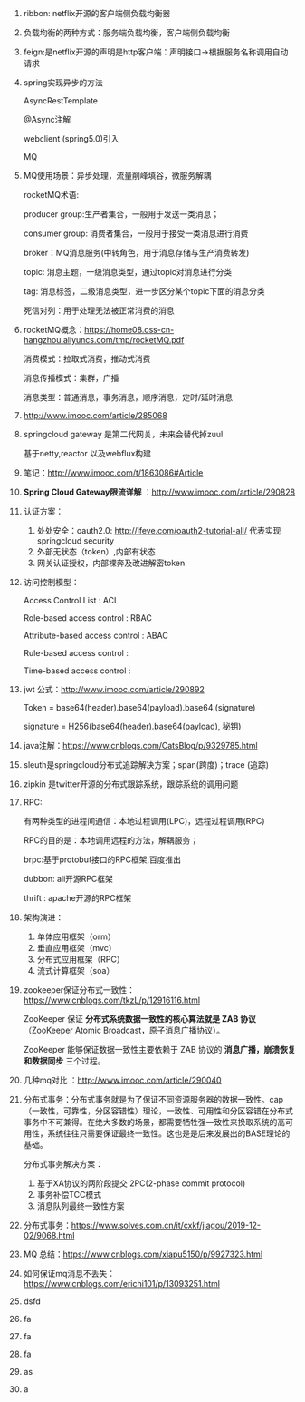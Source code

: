 1. ribbon: netflix开源的客户端侧负载均衡器

2. 负载均衡的两种方式：服务端负载均衡，客户端侧负载均衡

3. feign:是netflix开源的声明是http客户端：声明接口->根据服务名称调用自动请求

4. spring实现异步的方法

   AsyncRestTemplate

   @Async注解

   webclient (spring5.0)引入

   MQ

5. MQ使用场景：异步处理，流量削峰填谷，微服务解耦

   rocketMQ术语:

     producer group:生产者集合，一般用于发送一类消息；

     consumer group: 消费者集合，一般用于接受一类消息进行消费

     broker：MQ消息服务(中转角色，用于消息存储与生产消费转发)

     topic: 消息主题，一级消息类型，通过topic对消息进行分类

     tag: 消息标签，二级消息类型，进一步区分某个topic下面的消息分类

     死信对列：用于处理无法被正常消费的消息

6. rocketMQ概念：https://home08.oss-cn-hangzhou.aliyuncs.com/tmp/rocketMQ.pdf

   消费模式：拉取式消费，推动式消费

   消息传播模式：集群，广播

   消息类型：普通消息，事务消息，顺序消息，定时/延时消息

7. http://www.imooc.com/article/285068

8. springcloud gateway 是第二代网关，未来会替代掉zuul

   基于netty,reactor 以及webflux构建

9. 笔记：http://www.imooc.com/t/1863086#Article

10.  **Spring Cloud Gateway限流详解** ：http://www.imooc.com/article/290828

11. 认证方案：

    1. 处处安全：oauth2.0: http://ifeve.com/oauth2-tutorial-all/  代表实现springcloud security
    2. 外部无状态（token）,内部有状态
    3. 网关认证授权，内部裸奔及改进解密token

12. 访问控制模型：

    Access Control List : ACL

    Role-based access control : RBAC

    Attribute-based access control : ABAC

    Rule-based access control : 

    Time-based access control :

13. jwt 公式：http://www.imooc.com/article/290892

    Token = base64(header).base64(payload).base64.(signature)

    signature = H256(base64(header).base64(payload), 秘钥)

14. java注解：https://www.cnblogs.com/CatsBlog/p/9329785.html

15. sleuth是springcloud分布式追踪解决方案；span(跨度)；trace (追踪)

16. zipkin 是twitter开源的分布式跟踪系统，跟踪系统的调用问题

17. RPC:

    有两种类型的进程间通信：本地过程调用(LPC)，远程过程调用(RPC)

    RPC的目的是：本地调用远程的方法，解耦服务；

    brpc:基于protobuf接口的RPC框架,百度推出

    dubbon: ali开源RPC框架

    thrift : apache开源的RPC框架

18. 架构演进：

    1. 单体应用框架（orm）
    2. 垂直应用框架（mvc）
    3. 分布式应用框架（RPC）
    4. 流式计算框架（soa）

19. zookeeper保证分布式一致性：https://www.cnblogs.com/tkzL/p/12916116.html

    ZooKeeper 保证 **分布式系统数据一致性的核心算法就是 ZAB 协议**（ZooKeeper Atomic Broadcast，原子消息广播协议）。

    ZooKeeper 能够保证数据一致性主要依赖于 ZAB 协议的 **消息广播，崩溃恢复和数据同步** 三个过程。

20. 几种mq对比 ：http://www.imooc.com/article/290040

21. 分布式事务：分布式事务就是为了保证不同资源服务器的数据一致性。cap （一致性，可靠性，分区容错性）理论，一致性、可用性和分区容错在分布式事务中不可兼得。在绝大多数的场景，都需要牺牲强一致性来换取系统的高可用性，系统往往只需要保证最终一致性。这也是是后来发展出的BASE理论的基础。

    分布式事务解决方案：

    1. 基于XA协议的两阶段提交 2PC(2-phase commit protocol)
    2. 事务补偿TCC模式
    3. 消息队列最终一致性方案

22. 分布式事务：https://www.solves.com.cn/it/cxkf/jiagou/2019-12-02/9068.html

23. MQ 总结：https://www.cnblogs.com/xiapu5150/p/9927323.html

24. 如何保证mq消息不丢失：https://www.cnblogs.com/erichi101/p/13093251.html

25. dsfd

26. fa

27. fa

28. fa

29. as

30. a 